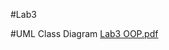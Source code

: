 #Lab3

#UML Class Diagram
[Lab3 OOP.pdf](https://github.com/MariaProcopii/Lab3/files/9692433/Lab3.OOP.pdf)
